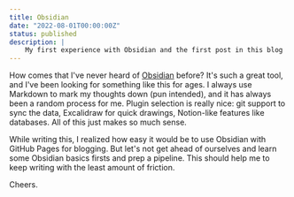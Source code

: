 ```yaml
---
title: Obsidian
date: "2022-08-01T00:00:00Z"
status: published
description: |
    My first experience with Obsidian and the first post in this blog
---
```


How comes that I've never heard of [Obsidian](https://obsidian.md/) before? It's such a great tool, and I've been looking for something like this for ages. I always use Markdown to mark my thoughts down (pun intended), and it has always been a random process for me. Plugin selection is really nice: git support to sync the data, Excalidraw for quick drawings, Notion-like features like databases. All of this just makes so much sense.

While writing this, I realized how easy it would be to use Obsidian with GitHub Pages for blogging. But let's not get ahead of ourselves and learn some Obsidian basics firsts and prep a pipeline. This should help me to keep writing with the least amount of friction.

Cheers.
